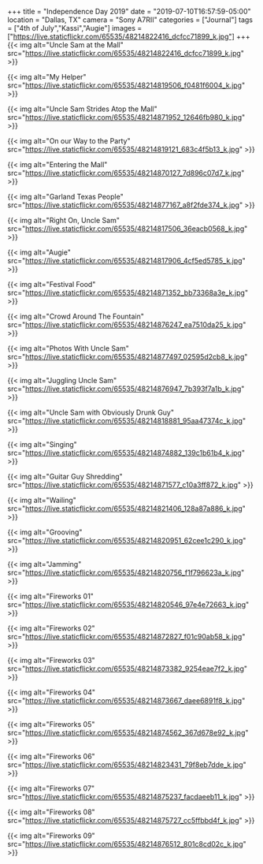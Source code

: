 +++
title = "Independence Day 2019"
date = "2019-07-10T16:57:59-05:00"
location = "Dallas, TX"
camera = "Sony A7RII"
categories = ["Journal"]
tags = ["4th of July","Kassi","Augie"]
images = ["https://live.staticflickr.com/65535/48214822416_dcfcc71899_k.jpg"]
+++
{{< img alt="Uncle Sam at the Mall" src="https://live.staticflickr.com/65535/48214822416_dcfcc71899_k.jpg" >}}
<!--more-->

{{< img alt="My Helper" src="https://live.staticflickr.com/65535/48214819506_f0481f6004_k.jpg" >}}

{{< img alt="Uncle Sam Strides Atop the Mall" src="https://live.staticflickr.com/65535/48214871952_12646fb980_k.jpg" >}}

{{< img alt="On our Way to the Party" src="https://live.staticflickr.com/65535/48214819121_683c4f5b13_k.jpg" >}}

{{< img alt="Entering the Mall" src="https://live.staticflickr.com/65535/48214870127_7d896c07d7_k.jpg" >}}

{{< img alt="Garland Texas People" src="https://live.staticflickr.com/65535/48214877167_a8f2fde374_k.jpg" >}}

{{< img alt="Right On, Uncle Sam" src="https://live.staticflickr.com/65535/48214817506_36eacb0568_k.jpg" >}}

{{< img alt="Augie" src="https://live.staticflickr.com/65535/48214817906_4cf5ed5785_k.jpg" >}}

{{< img alt="Festival Food" src="https://live.staticflickr.com/65535/48214871352_bb73368a3e_k.jpg" >}}

{{< img alt="Crowd Around The Fountain" src="https://live.staticflickr.com/65535/48214876247_ea7510da25_k.jpg" >}}

{{< img alt="Photos With Uncle Sam" src="https://live.staticflickr.com/65535/48214877497_02595d2cb8_k.jpg" >}}

{{< img alt="Juggling Uncle Sam" src="https://live.staticflickr.com/65535/48214876947_7b393f7a1b_k.jpg" >}}

{{< img alt="Uncle Sam with Obviously Drunk Guy" src="https://live.staticflickr.com/65535/48214818881_95aa47374c_k.jpg" >}}

{{< img alt="Singing" src="https://live.staticflickr.com/65535/48214874882_139c1b61b4_k.jpg" >}}

{{< img alt="Guitar Guy Shredding" src="https://live.staticflickr.com/65535/48214871577_c10a3ff872_k.jpg" >}}

{{< img alt="Wailing" src="https://live.staticflickr.com/65535/48214821406_128a87a886_k.jpg" >}}

{{< img alt="Grooving" src="https://live.staticflickr.com/65535/48214820951_62cee1c290_k.jpg" >}}

{{< img alt="Jamming" src="https://live.staticflickr.com/65535/48214820756_f1f796623a_k.jpg" >}}

{{< img alt="Fireworks 01" src="https://live.staticflickr.com/65535/48214820546_97e4e72663_k.jpg" >}}

{{< img alt="Fireworks 02" src="https://live.staticflickr.com/65535/48214872827_f01c90ab58_k.jpg" >}}

{{< img alt="Fireworks 03" src="https://live.staticflickr.com/65535/48214873382_9254eae7f2_k.jpg" >}}

{{< img alt="Fireworks 04" src="https://live.staticflickr.com/65535/48214873667_daee6891f8_k.jpg" >}}

{{< img alt="Fireworks 05" src="https://live.staticflickr.com/65535/48214874562_367d678e92_k.jpg" >}}

{{< img alt="Fireworks 06" src="https://live.staticflickr.com/65535/48214823431_79f8eb7dde_k.jpg" >}}

{{< img alt="Fireworks 07" src="https://live.staticflickr.com/65535/48214875237_facdaeeb11_k.jpg" >}}

{{< img alt="Fireworks 08" src="https://live.staticflickr.com/65535/48214875727_cc5ffbbd4f_k.jpg" >}}

{{< img alt="Fireworks 09" src="https://live.staticflickr.com/65535/48214876512_801c8cd02c_k.jpg" >}}
